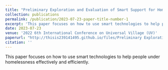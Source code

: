 ```yaml
---
title: "Preliminary Exploration and Evaluation of Smart Support for Homeless Community"
collection: publications
permalink: /publication/2023-07-23-paper-title-number-1
excerpt: 'This paper focuses on how to use smart technologies to help people under homelessness effectively and efficiently.'
date: 2023-07-23
venue: '2022 6th International Conference on Universal Village (UV)'
paperurl: "http://thisis239141495.github.io/files/Preliminary Exploration and Evaluation of Smart Support for Homeless Community.pdf"
citation: ''
---
```

This paper focuses on how to use smart technologies to help people under homelessness effectively and efficiently.
